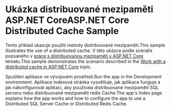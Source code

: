 # <a name="aspnet-core-distributed-cache-sample"></a><span data-ttu-id="b8a51-101">Ukázka distribuované mezipaměti ASP.NET Core</span><span class="sxs-lookup"><span data-stu-id="b8a51-101">ASP.NET Core Distributed Cache Sample</span></span>

<span data-ttu-id="b8a51-102">Tento příklad ukazuje použití metody distribuované mezipaměti.</span><span class="sxs-lookup"><span data-stu-id="b8a51-102">This sample illustrates the use of a distributed cache.</span></span> <span data-ttu-id="b8a51-103">V této ukázce podle scénáře popsaného v [práce s distribuovanou mezipamětí v ASP.NET Core](https://docs.microsoft.com/aspnet/core/performance/caching/distributed) tématu.</span><span class="sxs-lookup"><span data-stu-id="b8a51-103">This sample demonstrates the scenario described in the [Work with a distributed cache in ASP.NET Core](https://docs.microsoft.com/aspnet/core/performance/caching/distributed) topic.</span></span>

<span data-ttu-id="b8a51-104">Spuštění aplikace ve vývojovém prostředí.</span><span class="sxs-lookup"><span data-stu-id="b8a51-104">Run the app in the Development environment.</span></span> <span data-ttu-id="b8a51-105">Aplikace indexová stránka vysvětluje, jak aplikace funguje a jak nakonfigurovat aplikaci, aby používala distribuované mezipaměti SQL serveru nebo distribuované mezipaměti redis Cache.</span><span class="sxs-lookup"><span data-stu-id="b8a51-105">The app's Index page explains how the app works and how to configure the app to use a Distributed SQL Server Cache or Distributed Redis Cache.</span></span>
